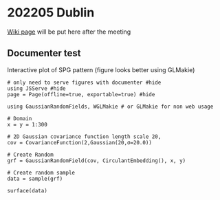# 202205 Dublin


[Wiki page](https://github.com/Hirlam/SystemWW/wiki/System-WW-2023-1) will be put here after the meeting

## Documenter test


Interactive plot of SPG pattern (figure looks better using GLMakie) 


```@setup 1
# only need to serve figures with documenter #hide
using JSServe #hide
page = Page(offline=true, exportable=true) #hide
```

```@example 1
using GaussianRandomFields, WGLMakie # or GLMakie for non web usage 

# Domain 
x = y = 1:300

# 2D Gaussian covariance function length scale 20,
cov = CovarianceFunction(2,Gaussian(20,σ=20.0)) 

# Create Random
grf = GaussianRandomField(cov, CirculantEmbedding(), x, y)

# Create random sample 
data = sample(grf)

surface(data) 
```

